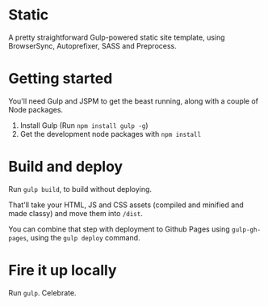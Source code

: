 Static
======

A pretty straightforward Gulp-powered static site template, using BrowserSync, Autoprefixer, SASS and Preprocess.

# Getting started

You'll need Gulp and JSPM to get the beast running, along with a couple of Node packages.

1. Install Gulp (Run `npm install gulp -g`)
2. Get the development node packages with `npm install`

# Build and deploy

Run `gulp build`, to build without deploying.

That'll take your HTML, JS and CSS assets (compiled and minified and made classy) and move them into `/dist`.

You can combine that step with deployment to Github Pages using `gulp-gh-pages`, using the `gulp deploy` command.

# Fire it up locally

Run `gulp`. Celebrate.